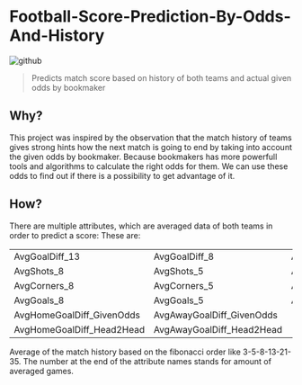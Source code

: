 # Football-Score-Prediction-By-Odds-And-History

![github](https://img.shields.io/github/workflow/status/edeng23/binance-trade-bot/binance-trade-bot)


> Predicts match score based on history of both teams and actual given odds by bookmaker

## Why?

This project was inspired by the observation that the match history of teams gives strong hints how the next match is going to end by taking into account the given odds by bookmaker.
Because bookmakers has more powerfull tools and algorithms to calculate the right odds for them. We can use these odds to find out if there is a possibility to get advantage of it.


## How?

There are multiple attributes, which are averaged data of both teams in order to predict a score:
These are: 	
<table><tr><td>AvgGoalDiff_13</td><td> AvgGoalDiff_8</td><td> AvgGoalDiff_5</td><td> AvgGoalDiff_3</td></tr> 
		<tr><td>AvgShots_8</td><td> AvgShots_5</td><td> AvgShots_3</td><td></td></tr>
		<tr><td>AvgCorners_8</td><td>AvgCorners_5</td><td>AvgCorners_3</td><td></td></tr>
		<tr><td>AvgGoals_8</td><td>AvgGoals_5</td><td>AvgGoals_3</td><td></td></tr>
		<tr><td>AvgHomeGoalDiff_GivenOdds</td><td>AvgAwayGoalDiff_GivenOdds</td><td></td><td></td></tr>
		<tr><td>AvgHomeGoalDiff_Head2Head</td><td>AvgAwayGoalDiff_Head2Head</td><td></td><td></td></tr>
</table>

Average of the match history based on the fibonacci order like 3-5-8-13-21-35. The number at the end of the attribute names stands for amount of averaged games.
